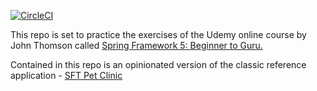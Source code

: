 [![CircleCI](https://circleci.com/gh/PierreSQS/sfg-guru-petclinic.svg?style=shield&circle-token=9ef07414321098a66e2321632e2c7f4f9a8816df)](https://app.circleci.com/pipelines/github/PierreSQS/sfg-guru-petclinic)

This repo is set to practice the exercises of the Udemy online course by John Thomson called [Spring Framework 5: Beginner to Guru.](https://www.udemy.com/course/spring-framework-5-beginner-to-guru)

Contained in this repo is an opinionated version of the classic reference application - [SFT Pet Clinic](https://github.com/spring-projects/spring-petclinic)
